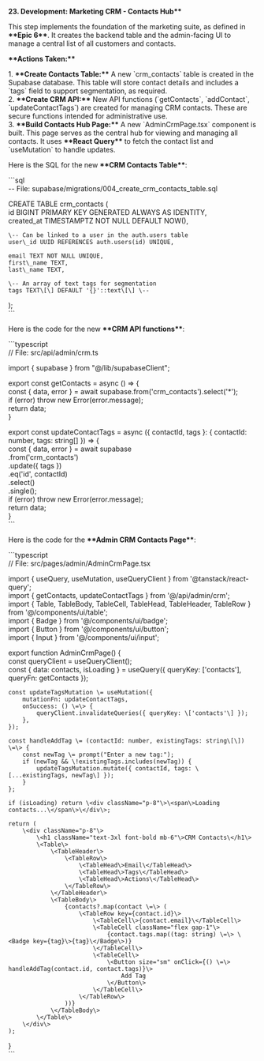 **23\. Development: Marketing CRM \- Contacts Hub\*\***

This step implements the foundation of the marketing suite, as defined in **\*\*Epic 6\*\***. It creates the backend table and the admin-facing UI to manage a central list of all customers and contacts.

**\*\*Actions Taken:\*\***

1\.  **\*\*Create Contacts Table:\*\*** A new \`crm\_contacts\` table is created in the Supabase database. This table will store contact details and includes a \`tags\` field to support segmentation, as required.  
2\.  **\*\*Create CRM API:\*\*** New API functions (\`getContacts\`, \`addContact\`, \`updateContactTags\`) are created for managing CRM contacts. These are secure functions intended for administrative use.  
3\.  **\*\*Build Contacts Hub Page:\*\*** A new \`AdminCrmPage.tsx\` component is built. This page serves as the central hub for viewing and managing all contacts. It uses **\*\*React Query\*\*** to fetch the contact list and \`useMutation\` to handle updates.

Here is the SQL for the new **\*\*CRM Contacts Table\*\***:

\`\`\`sql  
\-- File: supabase/migrations/004\_create\_crm\_contacts\_table.sql

CREATE TABLE crm\_contacts (  
    id BIGINT PRIMARY KEY GENERATED ALWAYS AS IDENTITY,  
    created\_at TIMESTAMPTZ NOT NULL DEFAULT NOW(),  
      
    \-- Can be linked to a user in the auth.users table  
    user\_id UUID REFERENCES auth.users(id) UNIQUE,  
      
    email TEXT NOT NULL UNIQUE,  
    first\_name TEXT,  
    last\_name TEXT,

    \-- An array of text tags for segmentation  
    tags TEXT\[\] DEFAULT '{}'::text\[\] \--  
);  
\`\`\`

Here is the code for the new **\*\*CRM API functions\*\***:

\`\`\`typescript  
// File: src/api/admin/crm.ts

import { supabase } from "@/lib/supabaseClient";

export const getContacts \= async () \=\> {  
    const { data, error } \= await supabase.from('crm\_contacts').select('\*');  
    if (error) throw new Error(error.message);  
    return data;  
}

export const updateContactTags \= async ({ contactId, tags }: { contactId: number, tags: string\[\] }) \=\> {  
    const { data, error } \= await supabase  
        .from('crm\_contacts')  
        .update({ tags })  
        .eq('id', contactId)  
        .select()  
        .single();  
    if (error) throw new Error(error.message);  
    return data;  
}  
\`\`\`

Here is the code for the **\*\*Admin CRM Contacts Page\*\***:

\`\`\`typescript  
// File: src/pages/admin/AdminCrmPage.tsx

import { useQuery, useMutation, useQueryClient } from '@tanstack/react-query';  
import { getContacts, updateContactTags } from '@/api/admin/crm';  
import { Table, TableBody, TableCell, TableHead, TableHeader, TableRow } from '@/components/ui/table';  
import { Badge } from '@/components/ui/badge';  
import { Button } from '@/components/ui/button';  
import { Input } from '@/components/ui/input';

export function AdminCrmPage() {  
    const queryClient \= useQueryClient();  
    const { data: contacts, isLoading } \= useQuery({ queryKey: \['contacts'\], queryFn: getContacts });

    const updateTagsMutation \= useMutation({  
        mutationFn: updateContactTags,  
        onSuccess: () \=\> {  
            queryClient.invalidateQueries({ queryKey: \['contacts'\] });  
        },  
    });

    const handleAddTag \= (contactId: number, existingTags: string\[\]) \=\> {  
        const newTag \= prompt("Enter a new tag:");  
        if (newTag && \!existingTags.includes(newTag)) {  
            updateTagsMutation.mutate({ contactId, tags: \[...existingTags, newTag\] });  
        }  
    };

    if (isLoading) return \<div className="p-8"\>\<span\>Loading contacts...\</span\>\</div\>;

    return (  
        \<div className="p-8"\>  
            \<h1 className="text-3xl font-bold mb-6"\>CRM Contacts\</h1\>  
            \<Table\>  
                \<TableHeader\>  
                    \<TableRow\>  
                        \<TableHead\>Email\</TableHead\>  
                        \<TableHead\>Tags\</TableHead\>  
                        \<TableHead\>Actions\</TableHead\>  
                    \</TableRow\>  
                \</TableHeader\>  
                \<TableBody\>  
                    {contacts?.map(contact \=\> (  
                        \<TableRow key={contact.id}\>  
                            \<TableCell\>{contact.email}\</TableCell\>  
                            \<TableCell className="flex gap-1"\>  
                                {contact.tags.map((tag: string) \=\> \<Badge key={tag}\>{tag}\</Badge\>)}  
                            \</TableCell\>  
                            \<TableCell\>  
                                \<Button size="sm" onClick={() \=\> handleAddTag(contact.id, contact.tags)}\>  
                                    Add Tag  
                                \</Button\>  
                            \</TableCell\>  
                        \</TableRow\>  
                    ))}  
                \</TableBody\>  
            \</Table\>  
        \</div\>  
    );  
}  
\`\`\`  
